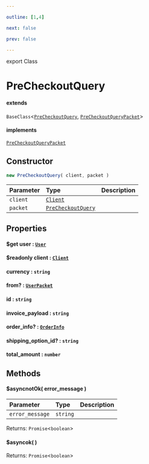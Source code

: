 ```yaml
---

outline: [1,4]

next: false

prev: false

---
```


export Class
# PreCheckoutQuery
#### extends
 `BaseClass`\<[`PreCheckoutQuery`](./PreCheckoutQuery.md), [`PreCheckoutQueryPacket`](../interfaces/PreCheckoutQueryPacket.md)\>
#### implements
 [`PreCheckoutQueryPacket`](../interfaces/PreCheckoutQueryPacket.md)

## Constructor
 ```ts
 new PreCheckoutQuery( client, packet )
 ```
 
 | Parameter | Type | Description |
| :--- | :--- | :--- |
| `client` | [`Client`](./Client.md) | |
| `packet` | [`PreCheckoutQuery`](./PreCheckoutQuery.md) | |

## Properties

#### $get user : [`User`](./User.md)

#### $readonly client : [`Client`](./Client.md)

#### currency : `string`

#### from? : [`UserPacket`](../interfaces/UserPacket.md)

#### id : `string`

#### invoice_payload : `string`

#### order_info? : [`OrderInfo`](../interfaces/OrderInfo.md)

#### shipping_option_id? : `string`

#### total_amount : `number`

## Methods

#### $asyncnotOk( error_message )

| Parameter | Type | Description |
| :--- | :--- | :--- |
| `error_message` | `string` | |

Returns: `Promise`\<`boolean`\>

#### $asyncok( )

Returns: `Promise`\<`boolean`\>
